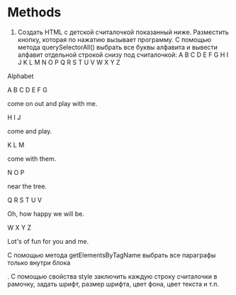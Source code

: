 # Methods
 1) Создать HTML с детской считалочкой показанный ниже. Разместить кнопку, которая по нажатию вызывает программу. С помощью метода querySelectorAll() выбрать все буквы алфавита и вывести алфавит отдельной строкой снизу под считалочкой: 
A B C D E F G H I J K L M N O P Q R S T U V W X Y Z 

<article>
        <p>Alphabet</p>
        <section>    
        <p> A B C D E F G </p>
        <p>come on out and play with me.</p>
        <p>H I J </p>
        <p>come and play.</p> 
        <p>K L M </p>
        <p>come with them. </p>
        <p>N O P </p>
        <p>near the tree. </p>
        <p>Q R S T U V </p>
        <p>Oh, how happy we will be. </p>
        <p>W X Y Z </p>
        <p>Lot's of fun for you and me. </p>
        </section>
</article>    

С помощью метода getElementsByTagName выбрать все параграфы только внутри блока <section>. С помощью свойства style заключить каждую строку считалочки в рамочку, задать шрифт, размер шрифта, цвет фона, цвет текста и т.п.

